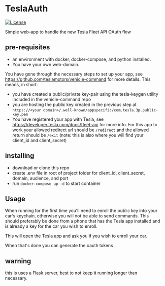 # TeslaAuth
[![License](https://img.shields.io/badge/License-Apache%202.0-blue.svg)](https://opensource.org/licenses/Apache-2.0)

Simple web-app to handle the new Tesla Fleet API OAuth flow

## pre-requisites

- an environment with docker, docker-compose, and python installed.
- You have your own web-domain.

You have gone through the necessary steps to set up your app, see https://github.com/teslamotors/vehicle-command for more details.
This means, in short:

- you have created a public/private key-pair using the tesla-keygen utility included in the vehicle-command repo
- you are hosting the public key created in the previous step at `https://<your domain>/.well-known/appspecific/com.tesla.3p.public-key.pem`
- You have registered your app with Tesla, see https://developer.tesla.com/docs/fleet-api for more info. For this app to work your allowed redirect url should be `/redirect` and the allowed return should be `/exit` (note: this is also where you will find your client_id and client_secret)

## installing

- download or clone this repo
- create .env file in root of project folder for client_id, client_secret, domain, audience, and port
- run `docker-compose up -d` to start container

## Usage

When running for the first time you'll need to enroll the public key into your car's keychain, otherwise you will not be able to send commands. 
This should preferably be done from a phone that has the Tesla app installed and is already a key for the car you wish to enroll.

This will open the Tesla app and ask you if you wish to enroll your car.

When that's done you can generate the oauth tokens

## warning
this is uses a Flask server, best to not keep it running longer than necessary.
